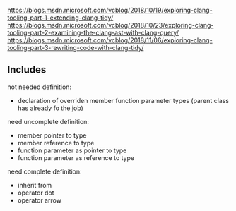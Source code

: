 
https://blogs.msdn.microsoft.com/vcblog/2018/10/19/exploring-clang-tooling-part-1-extending-clang-tidy/
https://blogs.msdn.microsoft.com/vcblog/2018/10/23/exploring-clang-tooling-part-2-examining-the-clang-ast-with-clang-query/
https://blogs.msdn.microsoft.com/vcblog/2018/11/06/exploring-clang-tooling-part-3-rewriting-code-with-clang-tidy/

## Includes

not needed definition:
- declaration of overriden member function parameter types (parent class has already fo the job)

need uncomplete definition:
- member pointer to type
- member reference to type
- function parameter as pointer to type
- function parameter as reference to type

need complete definition:
- inherit from
- operator dot
- operator arrow